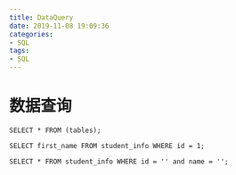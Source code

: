 ```yaml
---
title: DataQuery
date: 2019-11-08 19:09:36
categories:
- SQL
tags:
- SQL
---
```


# 数据查询

`SELECT * FROM (tables);`



`SELECT first_name FROM student_info WHERE id = 1;`


`SELECT * FROM student_info WHERE id = '' and name = '';`
